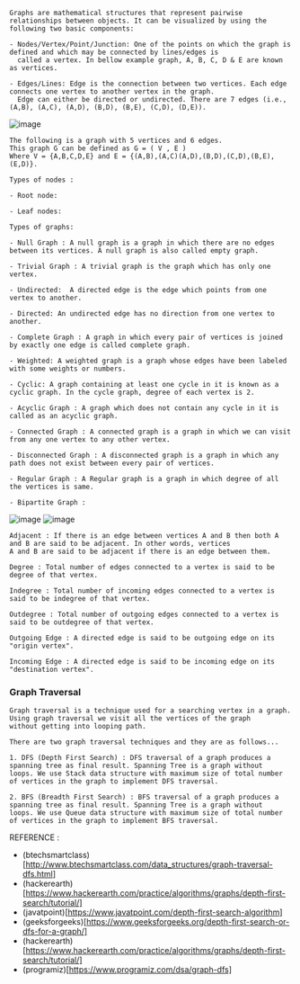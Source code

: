 ```
Graphs are mathematical structures that represent pairwise relationships between objects. It can be visualized by using the 
following two basic components:

- Nodes/Vertex/Point/Junction: One of the points on which the graph is defined and which may be connected by lines/edges is 
  called a vertex. In bellow example graph, A, B, C, D & E are known as vertices.
  
- Edges/Lines: Edge is the connection between two vertices. Each edge connects one vertex to another vertex in the graph. 
  Edge can either be directed or undirected. There are 7 edges (i.e., (A,B), (A,C), (A,D), (B,D), (B,E), (C,D), (D,E)).
```
![image](https://user-images.githubusercontent.com/59710234/163689505-1cc5fd8e-5744-4c2c-8ddc-9caf7996d078.png)
```
The following is a graph with 5 vertices and 6 edges.
This graph G can be defined as G = ( V , E )
Where V = {A,B,C,D,E} and E = {(A,B),(A,C)(A,D),(B,D),(C,D),(B,E),(E,D)}.
```

```
Types of nodes :

- Root node:

- Leaf nodes:
```
```
Types of graphs:

- Null Graph : A null graph is a graph in which there are no edges between its vertices. A null graph is also called empty graph.

- Trivial Graph : A trivial graph is the graph which has only one vertex.

- Undirected:  A directed edge is the edge which points from one vertex to another.

- Directed: An undirected edge has no direction from one vertex to another.

- Complete Graph : A graph in which every pair of vertices is joined by exactly one edge is called complete graph.

- Weighted: A weighted graph is a graph whose edges have been labeled with some weights or numbers.

- Cyclic: A graph containing at least one cycle in it is known as a cyclic graph. In the cycle graph, degree of each vertex is 2.

- Acyclic Graph : A graph which does not contain any cycle in it is called as an acyclic graph.

- Connected Graph : A connected graph is a graph in which we can visit from any one vertex to any other vertex.

- Disconnected Graph : A disconnected graph is a graph in which any path does not exist between every pair of vertices.

- Regular Graph : A Regular graph is a graph in which degree of all the vertices is same.

- Bipartite Graph : 
```
![image](https://user-images.githubusercontent.com/59710234/163694813-33228ff7-9bd5-4ba7-bfc4-7d02b7c679a9.png)
![image](https://user-images.githubusercontent.com/59710234/163694821-7c94cb1d-4873-44af-bba3-0bb55671de3d.png)

```
Adjacent : If there is an edge between vertices A and B then both A and B are said to be adjacent. In other words, vertices
A and B are said to be adjacent if there is an edge between them.

Degree : Total number of edges connected to a vertex is said to be degree of that vertex.

Indegree : Total number of incoming edges connected to a vertex is said to be indegree of that vertex.

Outdegree : Total number of outgoing edges connected to a vertex is said to be outdegree of that vertex.

Outgoing Edge : A directed edge is said to be outgoing edge on its "origin vertex".

Incoming Edge : A directed edge is said to be incoming edge on its "destination vertex".
```
### Graph Traversal
```
Graph traversal is a technique used for a searching vertex in a graph. Using graph traversal we visit all the vertices of the graph 
without getting into looping path.

There are two graph traversal techniques and they are as follows...

1. DFS (Depth First Search) : DFS traversal of a graph produces a spanning tree as final result. Spanning Tree is a graph without
loops. We use Stack data structure with maximum size of total number of vertices in the graph to implement DFS traversal.

2. BFS (Breadth First Search) : BFS traversal of a graph produces a spanning tree as final result. Spanning Tree is a graph without 
loops. We use Queue data structure with maximum size of total number of vertices in the graph to implement BFS traversal.
```

REFERENCE :
- (btechsmartclass)[http://www.btechsmartclass.com/data_structures/graph-traversal-dfs.html]
- (hackerearth)[https://www.hackerearth.com/practice/algorithms/graphs/depth-first-search/tutorial/]
- (javatpoint)[https://www.javatpoint.com/depth-first-search-algorithm]
- (geeksforgeeks)[https://www.geeksforgeeks.org/depth-first-search-or-dfs-for-a-graph/]
- (hackerearth)[https://www.hackerearth.com/practice/algorithms/graphs/depth-first-search/tutorial/]
- (programiz)[https://www.programiz.com/dsa/graph-dfs]
